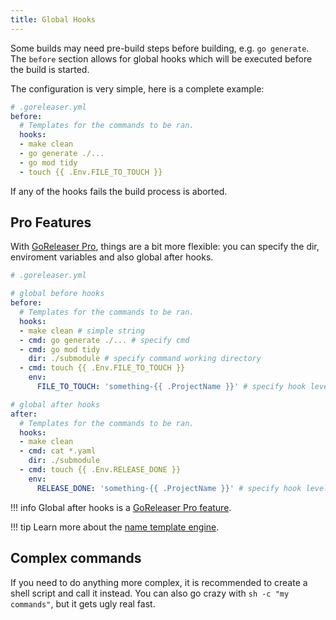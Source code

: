 ```yaml
---
title: Global Hooks
---
```


Some builds may need pre-build steps before building, e.g. `go generate`.
The `before` section allows for global hooks which will be executed before
the build is started.

The configuration is very simple, here is a complete example:

```yaml
# .goreleaser.yml
before:
  # Templates for the commands to be ran.
  hooks:
  - make clean
  - go generate ./...
  - go mod tidy
  - touch {{ .Env.FILE_TO_TOUCH }}
```

If any of the hooks fails the build process is aborted.

## Pro Features

With [GoReleaser Pro](/pro), things are a bit more flexible: you can specify the dir, enviroment variables and also global after hooks.

```yaml
# .goreleaser.yml

# global before hooks
before:
  # Templates for the commands to be ran.
  hooks:
  - make clean # simple string
  - cmd: go generate ./... # specify cmd
  - cmd: go mod tidy
    dir: ./submodule # specify command working directory
  - cmd: touch {{ .Env.FILE_TO_TOUCH }}
    env:
      FILE_TO_TOUCH: 'something-{{ .ProjectName }}' # specify hook level environment variables

# global after hooks
after:
  # Templates for the commands to be ran.
  hooks:
  - make clean
  - cmd: cat *.yaml
    dir: ./submodule
  - cmd: touch {{ .Env.RELEASE_DONE }}
    env:
      RELEASE_DONE: 'something-{{ .ProjectName }}' # specify hook level environment variables
```

!!! info
    Global after hooks is a [GoReleaser Pro feature](/pro).

!!! tip
    Learn more about the [name template engine](/customization/templates/).

## Complex commands

If you need to do anything more complex, it is recommended to create a shell script and call it instead.
You can also go crazy with `sh -c "my commands"`, but it gets ugly real fast.
